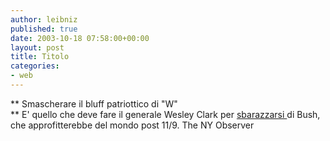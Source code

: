 ```yaml
---
author: leibniz
published: true
date: 2003-10-18 07:58:00+00:00
layout: post
title: Titolo
categories:
- web
---
```


 **   Smascherare il bluff patriottico di "W"   
** E' quello che deve fare il generale Wesley Clark per  [ sbarazzarsi ](http://www.observer.com/pages/editorials.asp)di Bush, che approfitterebbe del mondo post 11/9.
The NY Observer
